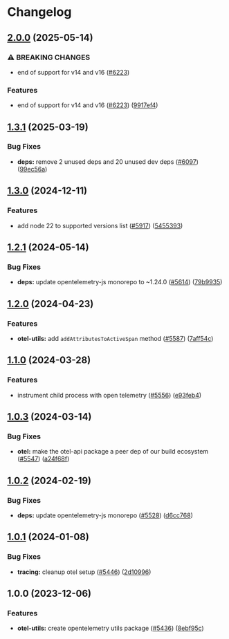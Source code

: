 # Changelog

## [2.0.0](https://github.com/netlify/build/compare/opentelemetry-utils-v1.3.1...opentelemetry-utils-v2.0.0) (2025-05-14)


### ⚠ BREAKING CHANGES

* end of support for v14 and v16 ([#6223](https://github.com/netlify/build/issues/6223))

### Features

* end of support for v14 and v16 ([#6223](https://github.com/netlify/build/issues/6223)) ([9917ef4](https://github.com/netlify/build/commit/9917ef4eb0bd47162e33aa432be7c9fa3fa462c4))

## [1.3.1](https://github.com/netlify/build/compare/opentelemetry-utils-v1.3.0...opentelemetry-utils-v1.3.1) (2025-03-19)


### Bug Fixes

* **deps:** remove 2 unused deps and 20 unused dev deps ([#6097](https://github.com/netlify/build/issues/6097)) ([99ec56a](https://github.com/netlify/build/commit/99ec56a5bdc8f57d27dfe0f2739381961b382a87))

## [1.3.0](https://github.com/netlify/build/compare/opentelemetry-utils-v1.2.1...opentelemetry-utils-v1.3.0) (2024-12-11)


### Features

* add node 22 to supported versions list ([#5917](https://github.com/netlify/build/issues/5917)) ([5455393](https://github.com/netlify/build/commit/545539369a3f1a0e9d2036df7d41a8bed1df8272))

## [1.2.1](https://github.com/netlify/build/compare/opentelemetry-utils-v1.2.0...opentelemetry-utils-v1.2.1) (2024-05-14)


### Bug Fixes

* **deps:** update opentelemetry-js monorepo to ~1.24.0 ([#5614](https://github.com/netlify/build/issues/5614)) ([79b9935](https://github.com/netlify/build/commit/79b9935fe9e233e01febe74a996ceb582db16a6f))

## [1.2.0](https://github.com/netlify/build/compare/opentelemetry-utils-v1.1.0...opentelemetry-utils-v1.2.0) (2024-04-23)


### Features

* **otel-utils:** add `addAttributesToActiveSpan` method ([#5587](https://github.com/netlify/build/issues/5587)) ([7aff54c](https://github.com/netlify/build/commit/7aff54cacea8f35b29c35b349e23b6660d3c32f8))

## [1.1.0](https://github.com/netlify/build/compare/opentelemetry-utils-v1.0.3...opentelemetry-utils-v1.1.0) (2024-03-28)


### Features

* instrument child process with open telemetry ([#5556](https://github.com/netlify/build/issues/5556)) ([e93feb4](https://github.com/netlify/build/commit/e93feb4fe6510fd92abd94652ecce0bebfd31ab1))

## [1.0.3](https://github.com/netlify/build/compare/opentelemetry-utils-v1.0.2...opentelemetry-utils-v1.0.3) (2024-03-14)


### Bug Fixes

* **otel:** make the otel-api package a peer dep of our build ecosystem ([#5547](https://github.com/netlify/build/issues/5547)) ([a24f68f](https://github.com/netlify/build/commit/a24f68fc67f4f6d464e0f86c2309debb70d22cd9))

## [1.0.2](https://github.com/netlify/build/compare/opentelemetry-utils-v1.0.1...opentelemetry-utils-v1.0.2) (2024-02-19)


### Bug Fixes

* **deps:** update opentelemetry-js monorepo ([#5528](https://github.com/netlify/build/issues/5528)) ([d6cc768](https://github.com/netlify/build/commit/d6cc7681af3ec78a434650d96dc051beebfd7a44))

## [1.0.1](https://github.com/netlify/build/compare/opentelemetry-utils-v1.0.0...opentelemetry-utils-v1.0.1) (2024-01-08)


### Bug Fixes

* **tracing:** cleanup otel setup ([#5446](https://github.com/netlify/build/issues/5446)) ([2d10996](https://github.com/netlify/build/commit/2d10996ee91e7640be0e4b53105ae30cb42752fe))

## 1.0.0 (2023-12-06)


### Features

* **otel-utils:** create opentelemetry utils package ([#5436](https://github.com/netlify/build/issues/5436)) ([8ebf95c](https://github.com/netlify/build/commit/8ebf95ca5a1590da72fdffb67e966e02efd4d379))
